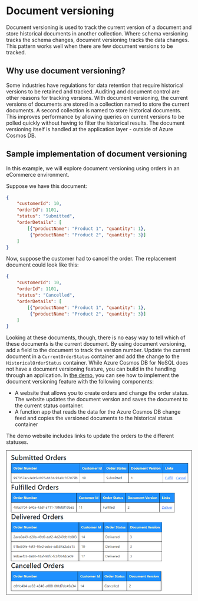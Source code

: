 # Document versioning

Document versioning is used to track the current version of a document and store historical documents in another collection. Where schema versioning tracks the schema changes, document versioning tracks the data changes. This pattern works well when there are few document versions to be tracked.

## Why use document versioning?

Some industries have regulations for data retention that require historical versions to be retained and tracked. Auditing and document control are other reasons for tracking versions. With document versioning, the current versions of documents are stored in a collection named to store the current documents. A second collection is named to store historical documents. This improves performance by allowing queries on current versions to be polled quickly without having to filter the historical results. The document versioning itself is handled at the application layer - outside of Azure Cosmos DB.

## Sample implementation of document versioning

In this example, we will explore document versioning using orders in an eCommerce environment.

Suppose we have this document:

```json
{
    "customerId": 10,
    "orderId": 1101,
    "status": "Submitted",
    "orderDetails": [
        [{"productName": "Product 1", "quantity": 1},
         {"productName": "Product 2", "quantity": 3}]
    ]
}
```

Now, suppose the customer had to cancel the order. The replacement document could look like this:

```json
{
    "customerId": 10,
    "orderId": 1101,
    "status": "Cancelled",
    "orderDetails": [
        [{"productName": "Product 1", "quantity": 1},
         {"productName": "Product 2", "quantity": 3}]
    ]
}
```

Looking at these documents, though, there is no easy way to tell which of these documents is the current document. By using document versioning, add a field to the document to track the version number. Update the current document in a `CurrentOrderStatus` container and add the change to the `HistoricalOrderStatus` container. While Azure Cosmos DB for NoSQL does not have a document versioning feature, you can build in the handling through an application. In [the demo](./code/setup.md), you can see how to implement the document versioning feature with the following components:

- A website that allows you to create orders and change the order status. The website updates the document version and saves the document to the current status container.
- A function app that reads the data for the Azure Cosmos DB change feed and copies the versioned documents to the historical status container

The demo website includes links to update the orders to the different statuses.

![Screenshot of the demo app - showing orders grouped by Submitted, Fulfilled, Delivered, and Cancelled statuses. The Submitted Orders have links for changing orders to Fulfilled or Cancelled. The Fulfilled orders have links to change orders to Delivered.](images/document-versioning-demo-2.png)
